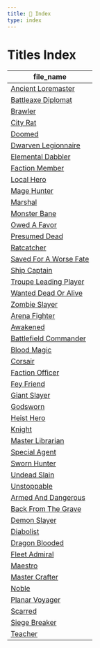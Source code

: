 ```yaml
---
title: 📑 Index
type: index
---
```


# Titles Index

| file_name                                                   |
| ----------------------------------------------------------- |
| [Ancient Loremaster](../Ancient%20Loremaster)               |
| [Battleaxe Diplomat](../Battleaxe%20Diplomat)               |
| [Brawler](../Brawler)                                       |
| [City Rat](../City%20Rat)                                   |
| [Doomed](../Doomed)                                         |
| [Dwarven Legionnaire](../Dwarven%20Legionnaire)             |
| [Elemental Dabbler](../Elemental%20Dabbler)                 |
| [Faction Member](../Faction%20Member)                       |
| [Local Hero](../Local%20Hero)                               |
| [Mage Hunter](../Mage%20Hunter)                             |
| [Marshal](../Marshal)                                       |
| [Monster Bane](../Monster%20Bane)                           |
| [Owed A Favor](../Owed%20A%20Favor)                         |
| [Presumed Dead](../Presumed%20Dead)                         |
| [Ratcatcher](../Ratcatcher)                                 |
| [Saved For A Worse Fate](../Saved%20For%20A%20Worse%20Fate) |
| [Ship Captain](../Ship%20Captain)                           |
| [Troupe Leading Player](../Troupe%20Leading%20Player)       |
| [Wanted Dead Or Alive](../Wanted%20Dead%20Or%20Alive)       |
| [Zombie Slayer](../Zombie%20Slayer)                         |
| [Arena Fighter](../Arena%20Fighter)                         |
| [Awakened](../Awakened)                                     |
| [Battlefield Commander](../Battlefield%20Commander)         |
| [Blood Magic](../Blood%20Magic)                             |
| [Corsair](../Corsair)                                       |
| [Faction Officer](../Faction%20Officer)                     |
| [Fey Friend](../Fey%20Friend)                               |
| [Giant Slayer](../Giant%20Slayer)                           |
| [Godsworn](../Godsworn)                                     |
| [Heist Hero](../Heist%20Hero)                               |
| [Knight](../Knight)                                         |
| [Master Librarian](../Master%20Librarian)                   |
| [Special Agent](../Special%20Agent)                         |
| [Sworn Hunter](../Sworn%20Hunter)                           |
| [Undead Slain](../Undead%20Slain)                           |
| [Unstoppable](../Unstoppable)                               |
| [Armed And Dangerous](../Armed%20And%20Dangerous)           |
| [Back From The Grave](../Back%20From%20The%20Grave)         |
| [Demon Slayer](../Demon%20Slayer)                           |
| [Diabolist](../Diabolist)                                   |
| [Dragon Blooded](../Dragon%20Blooded)                       |
| [Fleet Admiral](../Fleet%20Admiral)                         |
| [Maestro](../Maestro)                                       |
| [Master Crafter](../Master%20Crafter)                       |
| [Noble](../Noble)                                           |
| [Planar Voyager](../Planar%20Voyager)                       |
| [Scarred](../Scarred)                                       |
| [Siege Breaker](../Siege%20Breaker)                         |
| [Teacher](../Teacher)                                       |
